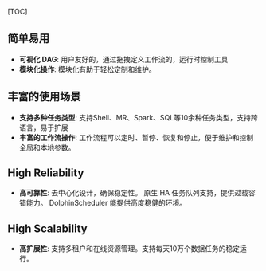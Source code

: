 [TOC]

简单易用
----

*   **可视化 DAG**: 用户友好的，通过拖拽定义工作流的，运行时控制工具
*   **模块化操作**: 模块化有助于轻松定制和维护。

丰富的使用场景
-------

*   **支持多种任务类型**: 支持Shell、MR、Spark、SQL等10余种任务类型，支持跨语言，易于扩展
*   **丰富的工作流操作**: 工作流程可以定时、暂停、恢复和停止，便于维护和控制全局和本地参数。

High Reliability
----------------

*   **高可靠性**: 去中心化设计，确保稳定性。 原生 HA 任务队列支持，提供过载容错能力。 DolphinScheduler 能提供高度稳健的环境。

High Scalability
----------------

*   **高扩展性**: 支持多租户和在线资源管理。支持每天10万个数据任务的稳定运行。
